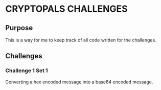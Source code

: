 # CRYPTOPALS CHALLENGES
## Purpose
This is a way for me to keep track of all code written for the challenges.

## Challenges
### Challenge 1 Set 1
Converting a hex encoded message into a base64 encoded message.
